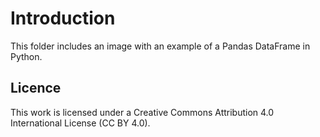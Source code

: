 # Introduction
This folder includes an image with an example of a Pandas DataFrame in Python.

## Licence
This work is licensed under a Creative Commons Attribution 4.0 International License (CC BY 4.0).
